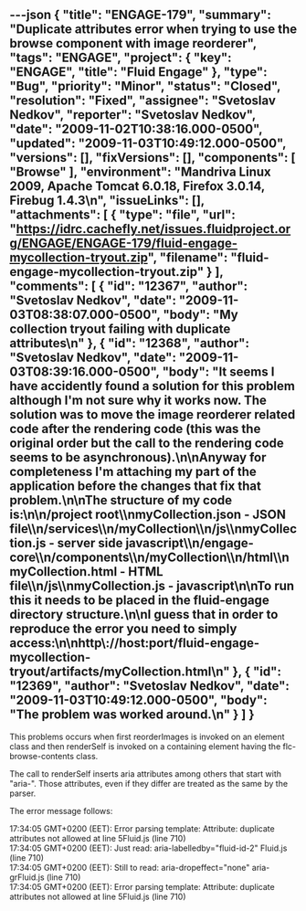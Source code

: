 ---json
{
  "title": "ENGAGE-179",
  "summary": "Duplicate attributes error when trying to use the browse component with image reorderer",
  "tags": "ENGAGE",
  "project": {
    "key": "ENGAGE",
    "title": "Fluid Engage"
  },
  "type": "Bug",
  "priority": "Minor",
  "status": "Closed",
  "resolution": "Fixed",
  "assignee": "Svetoslav Nedkov",
  "reporter": "Svetoslav Nedkov",
  "date": "2009-11-02T10:38:16.000-0500",
  "updated": "2009-11-03T10:49:12.000-0500",
  "versions": [],
  "fixVersions": [],
  "components": [
    "Browse"
  ],
  "environment": "Mandriva Linux 2009, Apache Tomcat 6.0.18, Firefox 3.0.14, Firebug 1.4.3\n",
  "issueLinks": [],
  "attachments": [
    {
      "type": "file",
      "url": "https://idrc.cachefly.net/issues.fluidproject.org/ENGAGE/ENGAGE-179/fluid-engage-mycollection-tryout.zip",
      "filename": "fluid-engage-mycollection-tryout.zip"
    }
  ],
  "comments": [
    {
      "id": "12367",
      "author": "Svetoslav Nedkov",
      "date": "2009-11-03T08:38:07.000-0500",
      "body": "My collection tryout failing with duplicate attributes\n"
    },
    {
      "id": "12368",
      "author": "Svetoslav Nedkov",
      "date": "2009-11-03T08:39:16.000-0500",
      "body": "It seems I have accidently found a solution for this problem although I'm not sure why it works now. The solution was to move the image reorderer related code after the rendering code (this was the original order but the call to the rendering code seems to be asynchronous).\n\nAnyway for completeness I'm attaching my part of the application before the changes that fix that problem.\n\nThe structure of my code is:\n\n/project root\\\nmyCollection.json                 - JSON file\\\n/services\\\n/myCollection\\\n/js\\\nmyCollection.js               - server side javascript\\\n/engage-core\\\n/components\\\n/myCollection\\\n/html\\\nmyCollection.html        - HTML file\\\n/js\\\nmyCollection.js             - javascript\n\nTo run this it needs to be placed in the fluid-engage directory structure.\n\nI guess that in order to reproduce the error you need to simply access:\n\nhttp\\://host:port/fluid-engage-mycollection-tryout/artifacts/myCollection.html\n"
    },
    {
      "id": "12369",
      "author": "Svetoslav Nedkov",
      "date": "2009-11-03T10:49:12.000-0500",
      "body": "The problem was worked around.\n"
    }
  ]
}
---
This problems occurs when first reorderImages is invoked on an element class and then renderSelf is invoked on a containing element having the flc-browse-contents class.

The call to renderSelf inserts aria attributes among others that start with "aria-". Those attributes, even if they differ are treated as the same by the parser.

The error message follows:

17:34:05 GMT+0200 (EET): Error parsing template: Attribute: duplicate attributes not allowed at line 5Fluid.js (line 710)\
17:34:05 GMT+0200 (EET): Just read: aria-labelledby="fluid-id-2" Fluid.js (line 710)\
17:34:05 GMT+0200 (EET): Still to read: aria-dropeffect="none" aria-grFluid.js (line 710)\
17:34:05 GMT+0200 (EET): Error parsing template: Attribute: duplicate attributes not allowed at line 5Fluid.js (line 710)

        